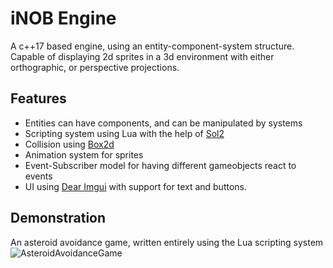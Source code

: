 # iNOB Engine
A c++17 based engine, using an entity-component-system structure. Capable of displaying 2d sprites in a 3d environment with either orthographic, or perspective projections.
## Features
 - Entities can have components, and can be manipulated by systems
 - Scripting system using Lua with the help of [Sol2](https://github.com/ThePhD/sol2)
 - Collision using [Box2d](https://box2d.org/)
 - Animation system for sprites
 - Event-Subscriber model for having different gameobjects react to events
 - UI using [Dear Imgui](https://github.com/ocornut/imgui) with support for text and buttons.
## Demonstration
An asteroid avoidance game, written entirely using the Lua scripting system
![AsteroidAvoidanceGame](https://i.imgur.com/8yT1eZm.gif)
